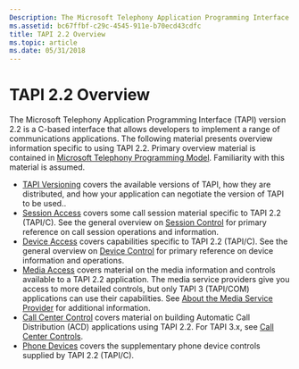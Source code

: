 ```yaml
---
Description: The Microsoft Telephony Application Programming Interface (TAPI) version 2.2 is a C-based interface that allows developers to implement a range of communications applications.
ms.assetid: bc67ffbf-c29c-4545-911e-b70ecd43cdfc
title: TAPI 2.2 Overview
ms.topic: article
ms.date: 05/31/2018
---
```


# TAPI 2.2 Overview

The Microsoft Telephony Application Programming Interface (TAPI) version 2.2 is a C-based interface that allows developers to implement a range of communications applications. The following material presents overview information specific to using TAPI 2.2. Primary overview material is contained in [Microsoft Telephony Programming Model](https://msdn.microsoft.com/library/ms733435(v=VS.85).aspx). Familiarity with this material is assumed.

-   [TAPI Versioning](tapi-versioning.md) covers the available versions of TAPI, how they are distributed, and how your application can negotiate the version of TAPI to be used..
-   [Session Access](session-access.md) covers some call session material specific to TAPI 2.2 (TAPI/C). See the general overview on [Session Control](https://msdn.microsoft.com/library/ms734195(v=VS.85).aspx) for primary reference on call session operations and information.
-   [Device Access](device-access.md) covers capabilities specific to TAPI 2.2 (TAPI/C). See the general overview on [Device Control](https://msdn.microsoft.com/library/ms726961(v=VS.85).aspx) for primary reference on device information and operations.
-   [Media Access](media-access.md) covers material on the media information and controls available to a TAPI 2.2 application. The media service providers give you access to more detailed controls, but only TAPI 3 (TAPI/COM) applications can use their capabilities. See [About the Media Service Provider](https://msdn.microsoft.com/library/ms726003(v=VS.85).aspx) for additional information.
-   [Call Center Control](call-center-control.md) covers material on building Automatic Call Distribution (ACD) applications using TAPI 2.2. For TAPI 3.x, see [Call Center Controls](https://msdn.microsoft.com/library/ms725998(v=VS.85).aspx).
-   [Phone Devices](phone-devices.md) covers the supplementary phone device controls supplied by TAPI 2.2 (TAPI/C).

 

 



